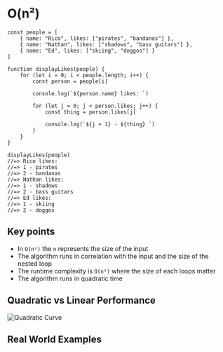# O(n²)

```
const people = [
	{ name: "Rico", likes: ["pirates", "bandanas"] },
	{ name: "Nathan", likes: ["shadows", "bass guitars"] },
	{ name: "Ed", likes: ["skiing", "doggos"] }
]

function displayLikes(people) {
	for (let i = 0; i < people.length; i++) {
		const person = people[i]

		console.log(`${person.name} likes: `)

		for (let j = 0; j < person.likes; j++) {
			const thing = person.likes[j]

			console.log(`${j + 1} - ${thing} `)
		}
	}
}

displayLikes(people)
//=> Rico likes:
//=> 1 - pirates
//=> 2 - bandanas
//=> Nathan likes:
//=> 1 - shadows
//=> 2 - bass guitars
//=> Ed likes:
//=> 1 - skiing
//=> 2 - doggos
```

## Key points

- In `O(n²)` the `n` represents the size of the input
- The algorithm runs in correlation with the input and the size of the nested loop
- The runtime complexity is `O(n²)` where the size of each loops matter
- The algorithm runs in quadratic time

## Quadratic vs Linear Performance

![Quadratic Curve](./quadratic-curve.png)

## Real World Examples
